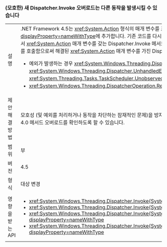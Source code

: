 ### <a name="new-ambiguous-dispatcherinvoke-overloads-could-result-in-different-behavior"></a>(모호한) 새 Dispatcher.Invoke 오버로드는 다른 동작을 발생시킬 수 있습니다

|   |   |
|---|---|
|설명|.NET Framework 4.5는 <xref:System.Action> 형식의 매개 변수를 포함하는 새 오버로드를 <xref:System.Windows.Threading.Dispatcher.Invoke%2A?displayProperty=nameWithType>에 추가합니다. 기존 코드를 다시 컴파일하면 컴파일러는 <xref:System.Delegate> 매개 변수를 가진 Dispatcher.Invoke 메서드에 대한 호출로서 <xref:System.Action> 매개 변수를 갖는 Dispatcher.Invoke 메서드에 대한 호출을 해결할 수 있습니다. <xref:System.Delegate> 매개 변수를 가진 Dispatcher.Invoke 오버로드를 호출함으로써 해결된 <xref:System.Action> 매개 변수를 가진 Dispatcher.Invoke 오버로드를 호출하는 경우, 다음과 같은 동작 차이가 발생할 수 있습니다.<ul><li>예외가 발생하는 경우 <xref:System.Windows.Threading.Dispatcher.UnhandledExceptionFilter> 및 <xref:System.Windows.Threading.Dispatcher.UnhandledException> 이벤트가 발생하지 않습니다. 대신 예외는 <xref:System.Threading.Tasks.TaskScheduler.UnobservedTaskException?displayProperty=name> 이벤트에 의해 처리됩니다.</li><li><xref:System.Windows.Threading.DispatcherOperation.Result>와 같은 일부 멤버에 대한 호출은 작업이 완료될 때까지 차단됩니다.</li></ul>|
|제안 해결 방법|모호성 (및 예외를 처리하거나 동작을 차단하는 잠재적인 문제)을 방지하려면 Dispatcher.Invoke를 호출하는 코드가 빈 개체를 두 번째 매개 변수로 Invoke 호출에 전달하여 .NET 4.0 메서드 오버로드를 확인하도록 할 수 있습니다.|
|범위|부|
|버전|4.5|
|형식|대상 변경|
|영향을 받는 API|<ul><li><xref:System.Windows.Threading.Dispatcher.Invoke(System.Delegate,System.Object[])?displayProperty=nameWithType></li><li><xref:System.Windows.Threading.Dispatcher.Invoke(System.Delegate,System.TimeSpan,System.Object[])?displayProperty=nameWithType></li><li><xref:System.Windows.Threading.Dispatcher.Invoke(System.Delegate,System.TimeSpan,System.Windows.Threading.DispatcherPriority,System.Object[])?displayProperty=nameWithType></li><li><xref:System.Windows.Threading.Dispatcher.Invoke(System.Delegate,System.Windows.Threading.DispatcherPriority,System.Object[])?displayProperty=nameWithType></li></ul>|

